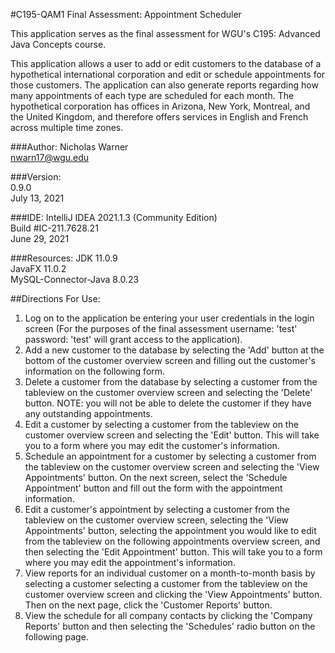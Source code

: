#C195-QAM1 Final Assessment: Appointment Scheduler

This application serves as the final assessment for WGU's C195: Advanced Java Concepts course.

This application allows a user to add or edit customers to the database of a hypothetical international corporation 
and edit or schedule appointments for those customers. The application can also generate reports regarding how many 
appointments of each type are scheduled for each month. The hypothetical corporation has offices in Arizona, New York,
Montreal, and the United Kingdom, and therefore offers services in English and French across multiple time zones.

###Author: 
Nicholas Warner     
nwarn17@wgu.edu

###Version:    
0.9.0     
July 13, 2021

###IDE:
IntelliJ IDEA 2021.1.3 (Community Edition)     
Build #IC-211.7628.21      
June 29, 2021

###Resources:
JDK 11.0.9     
JavaFX 11.0.2     
MySQL-Connector-Java 8.0.23

##Directions For Use:
1. Log on to the application be entering your user credentials in the login screen (For the purposes of the final assessment username: 'test'  password: 'test'  will grant access to the application).
2. Add a new customer to the database by selecting the 'Add' button at the bottom of the customer overview screen and filling out the customer's information on the following form.
3. Delete a customer from the database by selecting a customer from the tableview on the customer overview screen and selecting the 'Delete' button. NOTE: you will not be able to delete the customer if they have any outstanding appointments.
4. Edit a customer by selecting a customer from the tableview on the customer overview screen and selecting the 'Edit' button. This will take you to a form where you may edit the customer's information.
5. Schedule an appointment for a customer by selecting a customer from the tableview on the customer overview screen and selecting the 'View Appointments' button. On the next screen, select the 'Schedule Appointment' button and fill out the form with the appointment information.
6. Edit a customer's appointment by selecting a customer from the tableview on the customer overview screen, selecting the 'View Appointments' button, selecting the appointment you would like to edit from the tableview on the following appointments overview screen, and then selecting the 'Edit Appointment' button. This will take you to a form where you may edit the appointment's information.
7. View reports for an individual customer on a month-to-month basis by selecting a customer selecting a customer from the tableview on the customer overview screen and clicking the 'View Appointments' button. Then on the next page, click the 'Customer Reports' button.
8. View the schedule for all company contacts by clicking the 'Company Reports' button and then selecting the 'Schedules' radio button on the following page.